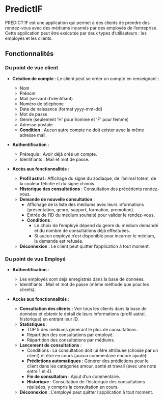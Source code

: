 # PredictIF

PREDICT’IF est une application qui permet à des clients de prendre des rendez-vous avec des médiums incarnés par des employés de l’entreprise. Cette application peut être exécutée par deux types d’utilisateurs : les employés et les clients.

## Fonctionnalités

### Du point de vue client

- **Création de compte** : Le client peut se créer un compte en renseignant :
  - Nom
  - Prénom
  - Mail (servant d’identifiant)
  - Numéro de téléphone
  - Date de naissance (format yyyy-mm-dd)
  - Mot de passe
  - Genre (seulement 'H' pour homme et 'F' pour femme)
  - Adresse postale
  - **Condition** : Aucun autre compte ne doit exister avec la même adresse mail.

- **Authentification** : 
  - Prérequis : Avoir déjà créé un compte.
  - Identifiants : Mail et mot de passe.

- **Accès aux fonctionnalités** :
  - **Profil astral** : Affichage du signe du zodiaque, de l’animal totem, de la couleur fétiche et du signe chinois.
  - **Historique des consultations** : Consultation des précédents rendez-vous.
  - **Demande de nouvelle consultation** :
    - Affichage de la liste des médiums avec leurs informations (présentation, genre, support, formation, promotion).
    - Entrée de l’ID du médium souhaité pour valider le rendez-vous.
    - **Conditions** :
      - Le choix de l’employé dépend du genre du médium demandé et du nombre de consultations déjà effectuées.
      - Si aucun employé n’est disponible pour incarner le médium, la demande est refusée.
  - **Déconnexion** : Le client peut quitter l’application à tout moment.

### Du point de vue Employé

- **Authentification** : 
  - Les employés sont déjà enregistrés dans la base de données.
  - Identifiants : Mail et mot de passe (même méthode que pour les clients).

- **Accès aux fonctionnalités** :
  - **Consultation des clients** : Voir tous les clients dans la base de données et obtenir le détail de leurs informations (profil astral, historique) en entrant leur ID.
  - **Statistiques** :
    - TOP 5 des médiums générant le plus de consultations.
    - Répartition des consultations par employé.
    - Répartition des consultations par médiums.
  - **Lancement de consultations** :
    - Conditions : La consultation doit lui être attribuée (choisie par un client) et être en cours (aucun commentaire encore ajouté).
    - **Prédictions automatiques** : Générer des prédictions pour le client dans les catégories amour, santé et travail (avec une note entre 1 et 4).
    - **Fin de consultation** : Ajout d’un commentaire.
    - **Historique** : Consultation de l’historique des consultations réalisées, y compris la consultation en cours.
  - **Déconnexion** : L’employé peut quitter l’application à tout moment.
